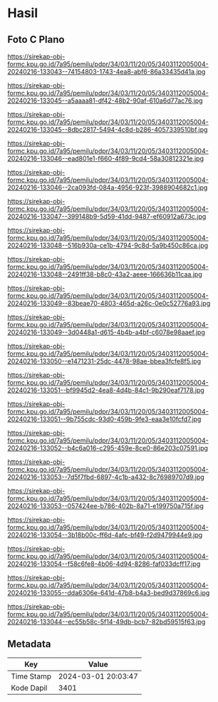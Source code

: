 # Hasil

## Foto C Plano

https://sirekap-obj-formc.kpu.go.id/7a95/pemilu/pdpr/34/03/11/20/05/3403112005004-20240216-133043--74154803-1743-4ea8-abf6-86a33435d41a.jpg

https://sirekap-obj-formc.kpu.go.id/7a95/pemilu/pdpr/34/03/11/20/05/3403112005004-20240216-133045--a5aaaa81-df42-48b2-90af-610a6d77ac76.jpg

https://sirekap-obj-formc.kpu.go.id/7a95/pemilu/pdpr/34/03/11/20/05/3403112005004-20240216-133045--8dbc2817-5494-4c8d-b286-4057339510bf.jpg

https://sirekap-obj-formc.kpu.go.id/7a95/pemilu/pdpr/34/03/11/20/05/3403112005004-20240216-133046--ead801e1-f660-4f89-9cd4-58a30812321e.jpg

https://sirekap-obj-formc.kpu.go.id/7a95/pemilu/pdpr/34/03/11/20/05/3403112005004-20240216-133046--2ca093fd-084a-4956-923f-3988904682c1.jpg

https://sirekap-obj-formc.kpu.go.id/7a95/pemilu/pdpr/34/03/11/20/05/3403112005004-20240216-133047--399148b9-5d59-41dd-9487-ef60912a673c.jpg

https://sirekap-obj-formc.kpu.go.id/7a95/pemilu/pdpr/34/03/11/20/05/3403112005004-20240216-133048--516b930a-ce1b-4794-9c8d-5a9b450c86ca.jpg

https://sirekap-obj-formc.kpu.go.id/7a95/pemilu/pdpr/34/03/11/20/05/3403112005004-20240216-133048--2491ff38-b8c0-43a2-aeee-166636b11caa.jpg

https://sirekap-obj-formc.kpu.go.id/7a95/pemilu/pdpr/34/03/11/20/05/3403112005004-20240216-133049--83beae70-4803-465d-a26c-0e0c52776a93.jpg

https://sirekap-obj-formc.kpu.go.id/7a95/pemilu/pdpr/34/03/11/20/05/3403112005004-20240216-133049--3d0448a1-d615-4b4b-a4bf-c6078e98aaef.jpg

https://sirekap-obj-formc.kpu.go.id/7a95/pemilu/pdpr/34/03/11/20/05/3403112005004-20240216-133050--e1471231-25dc-4478-98ae-bbea3fcfe8f5.jpg

https://sirekap-obj-formc.kpu.go.id/7a95/pemilu/pdpr/34/03/11/20/05/3403112005004-20240216-133051--bf9945d2-4ea8-4d4b-84c1-9b290eaf7178.jpg

https://sirekap-obj-formc.kpu.go.id/7a95/pemilu/pdpr/34/03/11/20/05/3403112005004-20240216-133051--9b755cdc-93d0-459b-9fe3-eaa3e10fcfd7.jpg

https://sirekap-obj-formc.kpu.go.id/7a95/pemilu/pdpr/34/03/11/20/05/3403112005004-20240216-133052--b4c6a016-c295-459e-8ce0-86e203c07591.jpg

https://sirekap-obj-formc.kpu.go.id/7a95/pemilu/pdpr/34/03/11/20/05/3403112005004-20240216-133053--7d5f7fbd-6897-4c1b-a432-8c76989707d9.jpg

https://sirekap-obj-formc.kpu.go.id/7a95/pemilu/pdpr/34/03/11/20/05/3403112005004-20240216-133053--057424ee-b786-402b-8a71-e199750a715f.jpg

https://sirekap-obj-formc.kpu.go.id/7a95/pemilu/pdpr/34/03/11/20/05/3403112005004-20240216-133054--3b18b00c-ff6d-4afc-bf49-f2d9479944e9.jpg

https://sirekap-obj-formc.kpu.go.id/7a95/pemilu/pdpr/34/03/11/20/05/3403112005004-20240216-133054--f58c6fe8-4b06-4d94-8286-faf033dcff17.jpg

https://sirekap-obj-formc.kpu.go.id/7a95/pemilu/pdpr/34/03/11/20/05/3403112005004-20240216-133055--dda6306e-641d-47b8-b4a3-bed9d37869c6.jpg

https://sirekap-obj-formc.kpu.go.id/7a95/pemilu/pdpr/34/03/11/20/05/3403112005004-20240216-133044--ec55b58c-5f14-49db-bcb7-82bd59515f63.jpg


## Metadata

| Key        | Value               |
| ---------- | ------------------- |
| Time Stamp | 2024-03-01 20:03:47 |
| Kode Dapil | 3401                |



